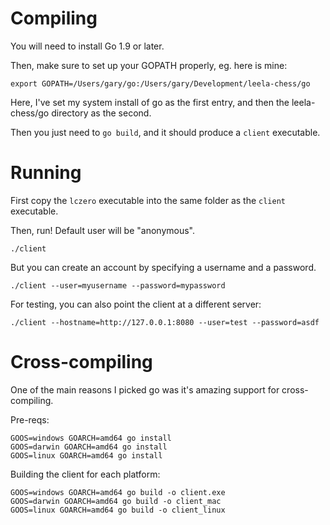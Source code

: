# Compiling

You will need to install Go 1.9 or later.

Then, make sure to set up your GOPATH properly, eg. here is mine:
```
export GOPATH=/Users/gary/go:/Users/gary/Development/leela-chess/go
```
Here, I've set my system install of go as the first entry, and then the leela-chess/go directory as the second.

Then you just need to `go build`, and it should produce a `client` executable.

# Running

First copy the `lczero` executable into the same folder as the `client` executable.

Then, run! Default user will be "anonymous".
```
./client
```

But you can create an account by specifying a username and a password.
```
./client --user=myusername --password=mypassword
```

For testing, you can also point the client at a different server:
```
./client --hostname=http://127.0.0.1:8080 --user=test --password=asdf
```

# Cross-compiling

One of the main reasons I picked go was it's amazing support for cross-compiling.

Pre-reqs:
```
GOOS=windows GOARCH=amd64 go install
GOOS=darwin GOARCH=amd64 go install
GOOS=linux GOARCH=amd64 go install
```

Building the client for each platform:
```
GOOS=windows GOARCH=amd64 go build -o client.exe
GOOS=darwin GOARCH=amd64 go build -o client_mac
GOOS=linux GOARCH=amd64 go build -o client_linux
```
